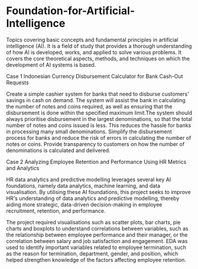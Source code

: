 # Foundation-for-Artificial-Intelligence
Topics covering basic concepts and fundamental principles in artificial intelligence (AI). It is a field of study that provides a thorough understanding of how AI is developed, works, and applied to solve various problems. It covers the core theoretical aspects, methods, and techniques on which the development of AI systems is based.

Case 1 Indonesian Currency Disbursement Calculator for Bank Cash-Out Requests

Create a simple cashier system for banks that need to disburse customers' savings in cash on demand. The system will assist the bank in calculating the number of notes and coins required, as well as ensuring that the disbursement is done within the specified maximum limit.The system should always prioritise disbursement in the largest denominations, so that the total number of notes and coins issued is less. This reduces the hassle for banks in processing many small denominations.
Simplify the disbursement process for banks and reduce the risk of errors in calculating the number of notes or coins. Provide transparency to customers on how the number of denominations is calculated and delivered.

Case 2 Analyzing Employee Retention and Performance Using HR Metrics and Analytics

HR data analytics and predictive modelling leverages several key AI foundations, namely data analytics, machine learning, and data visualisation. By utilising these AI foundations, this project seeks to improve HR's understanding of data analytics and predictive modelling, thereby aiding more strategic, data-driven decision-making in employee recruitment, retention, and performance.

The project required visualisations such as scatter plots, bar charts, pie charts and boxplots to understand correlations between variables, such as the relationship between employee performance and their manager, or the correlation between salary and job satisfaction and engagement. EDA was used to identify important variables related to employee termination, such as the reason for termination, department, gender, and position, which helped strengthen knowledge of the factors affecting employee retention.
